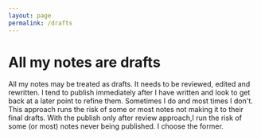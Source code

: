```yaml
--- 
layout: page
permalink: /drafts
---
```


# All my notes are drafts

All my notes may be treated as drafts. It needs to be reviewed, edited and rewritten. I tend to publish immediately after I have written and look to get back at a later point to refine them. Sometimes I do and most times I don't. This approach runs the risk of some or most notes not making it to their final drafts. With the publish only after review approach,I run the risk of some (or most) notes never being published. I choose the former. 